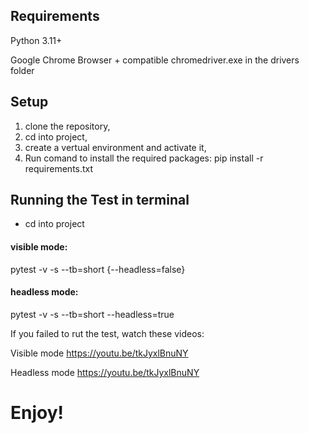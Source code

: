 ## Requirements
Python 3.11+

Google Chrome Browser + compatible chromedriver.exe in the drivers folder 

## Setup
1. clone the repository,
2. cd into project,
3. create a vertual environment and activate it,
4. Run comand to install the required packages:
   pip install -r requirements.txt

## Running the Test in terminal
 - cd into project
   
#### visible mode:
   pytest -v -s --tb=short {--headless=false}

#### headless mode:
   pytest -v -s --tb=short --headless=true

If you failed to rut the test, watch these videos:

Visible mode
   https://youtu.be/tkJyxlBnuNY

Headless mode
   https://youtu.be/tkJyxlBnuNY

# Enjoy!

